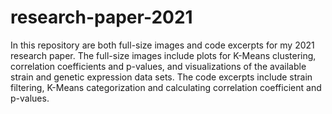 # research-paper-2021

In this repository are both full-size images and code excerpts for my 2021 research paper. The full-size images include plots for K-Means clustering, correlation coefficients and p-values, and visualizations of the available strain and genetic expression data sets. The code excerpts include strain filtering, K-Means categorization and calculating correlation coefficient and p-values.
